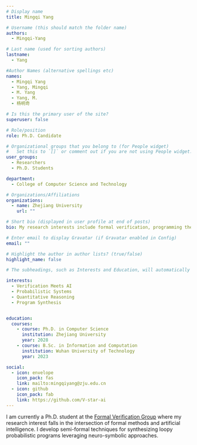 ```yaml
---
# Display name
title: Mingqi Yang

# Username (this should match the folder name)
authors:
  - Mingqi-Yang

# Last name (used for sorting authors)
lastname:
  - Yang

#Author Names (alternative spellings etc)
names:
  - Mingqi Yang
  - Yang, Mingqi
  - M. Yang
  - Yang, M.
  - 杨明奇

# Is this the primary user of the site?
superuser: false

# Role/position
role: Ph.D. Candidate

# Organizational groups that you belong to (for People widget)
#   Set this to `[]` or comment out if you are not using People widget.
user_groups:
  - Researchers
  - Ph.D. Students

department:
  - College of Computer Science and Technology

# Organizations/Affiliations
organizations:
  - name: Zhejiang University
    url: ""

# Short bio (displayed in user profile at end of posts)
bio: My research interests include formal verification, programming theory, and mathematical aspects of computer science.

# Enter email to display Gravatar (if Gravatar enabled in Config)
email: ""

# Highlight the author in author lists? (true/false)
highlight_name: false

# The subheadings, such as Interests and Education, will automatically translate depending on the language chosen in `config.yaml`. To customize the subheading text, see the Language page in the docs.

interests:
  - Verification Meets AI
  - Probabilistic Systems
  - Quantitative Reasoning
  - Program Synthesis


education:
  courses:
    - course: Ph.D. in Computer Science
      institution: Zhejiang University
      year: 2028
    - course: B.Sc. in Information and Computation
      institution: Wuhan University of Technology
      year: 2023

social:
  - icon: envelope
    icon_pack: fas
    link: mailto:mingqiyang@zju.edu.cn
  - icon: github
    icon_pack: fab
    link: https://github.com/V-star-ai
---
```


I am currently a Ph.D. student at the [Formal Verification Group](/) where my research interest falls in the intersection of formal methods and artificial intelligence. I develop semi-formal techniques for synthesizing loopy probabilistic programs leveraging neuro-symbolic approaches.
